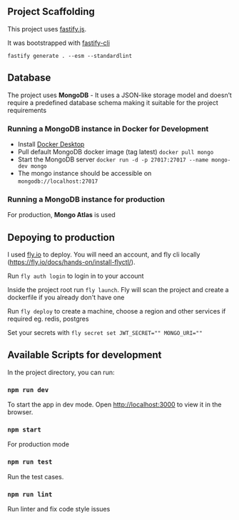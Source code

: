 ## Project Scaffolding

This project uses [fastify.js](https://fastify.dev/docs/latest/).

It was bootstrapped with [fastify-cli](https://www.npmjs.com/package/fastify-cli)

`fastify generate . --esm --standardlint`

## Database

The project uses **MongoDB** - It uses a JSON-like storage model and doesn’t require a predefined database schema making it suitable for the project requirements

### Running a MongoDB instance in Docker for Development

- Install [Docker Desktop](https://www.docker.com/products/docker-desktop/)
- Pull default MongoDB docker image (tag latest) `docker pull mongo`
- Start the MongoDB server `docker run -d -p 27017:27017 --name mongo-dev mongo`
- The mongo instance should be accessible on `mongodb://localhost:27017`

### Running a MongoDB instance for production

For production, **Mongo Atlas** is used

## Depoying to production

I used [fly.io](https://fly.io/) to deploy. You will need an account, and fly cli locally (https://fly.io/docs/hands-on/install-flyctl/).

Run `fly auth login` to login in to your account

Inside the project root run `fly launch`. Fly will scan the project and create a dockerfile if you already don't have one

Run `fly deploy` to create a machine, choose a region and other services if required eg. redis, postgres

Set your secrets with `fly secret set JWT_SECRET="" MONGO_URI=""`

## Available Scripts for development

In the project directory, you can run:

### `npm run dev`

To start the app in dev mode.
Open [http://localhost:3000](http://localhost:3000) to view it in the browser.

### `npm start`

For production mode

### `npm run test`

Run the test cases.

### `npm run lint`

Run linter and fix code style issues
